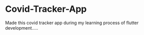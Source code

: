 # Covid-Tracker-App
Made this covid tracker app during my learning process of flutter development.....
